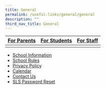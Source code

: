 ```yaml
---
title: General
permalink: /useful-links/general/general
description: ""
third_nav_title: General
---
```

| [For Parents](https://moe-wellingtonpri-staging.netlify.app/useful-links/for-parents) | [For Students](https://moe-wellingtonpri-staging.netlify.app/useful-links/for-students) | [For Staff](https://moe-wellingtonpri-staging.netlify.app/useful-links/for-staff) |
| -------- | -------- | -------- |
| | | |

* [School Information](https://moe-wellingtonpri-staging.netlify.app/useful-links/general/school-information)
* [School Rules](https://moe-wellingtonpri-staging.netlify.app/useful-links/general/school-rules)
* [Privacy Policy](https://moe-wellingtonpri-staging.netlify.app/privacy/)
* [Calendar](https://moe-wellingtonpri-staging.netlify.app/useful-links/general/calendar)
* [Contact Us](https://wellingtonpri-moe-edu-sg-admin.cwp.sg/useful-links/contact-us)
* [SLS Password Reset](https://docs.google.com/forms/d/e/1FAIpQLSfiwrDGu9lZyUEzZzUhKfAvamcoTMYJ-f_SvRiFZNAUZfiNbQ/viewform)